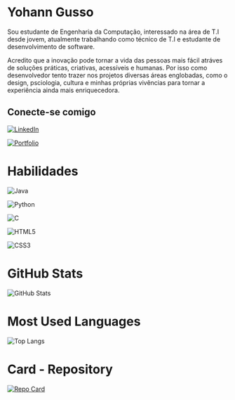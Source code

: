 
# Yohann Gusso  

Sou estudante de Engenharia da Computação, interessado na área de T.I desde jovem, atualmente trabalhando como técnico de T.I e estudante de desenvolvimento de software.

Acredito que a inovação pode tornar a vida das pessoas mais fácil atráves de soluções práticas, criativas, acessíveis e humanas. Por isso como desenvolvedor tento trazer nos projetos diversas áreas englobadas, como o design, psciologia, cultura e minhas próprias vivências para tornar a experiência ainda mais enriquecedora.

## Conecte-se comigo 
[![LinkedIn](https://img.shields.io/badge/LinkedIn-000?style=for-the-badge&logo=linkedin&logoColor=0E76A8)](https://www.linkedin.com/in/yohanngusso/)

[![Portfolio](https://img.shields.io/badge/Portfolio-000?style=for-the-badge&logo=)](https://yohanngusso.github.io/)

# Habilidades

![Java](https://img.shields.io/badge/Java-000?style=for-the-badge&logo=java)

![Python](https://img.shields.io/badge/Python-000?style=for-the-badge&logo=python)

![C](https://img.shields.io/badge/C-000?style=for-the-badge&logo=c)

![HTML5](https://img.shields.io/badge/HTML5-000?style=for-the-badge&logo=html5)

![CSS3](https://img.shields.io/badge/CSS3-000?style=for-the-badge&logo=css3&logoColor=264CE4)

# GitHub Stats

![GitHub Stats](https://github-readme-stats.vercel.app/api?username=yohanngusso&theme=transparent&bg_color=000&border_color=30A3DC&show_icons=true&icon_color=30A3DC&title_color=E94D5F&text_color=FFF)

# Most Used Languages

![Top Langs](https://github-readme-stats-git-masterrstaa-rickstaa.vercel.app/api/top-langs/?username=yohanngusso&bg_color=000&border_color=30A3DC&title_color=E94D5F&text_color=FFF)

# Card - Repository

[![Repo Card](https://github-readme-stats.vercel.app/api/pin/?username=yohanngusso&repo=dio-lab-open-source&bg_color=000&border_color=30A3DC&show_icons=true&icon_color=30A3DC&title_color=E94D5F&text_color=FFF)](https://github.com/yohanngusso/dio-lab-open-source)